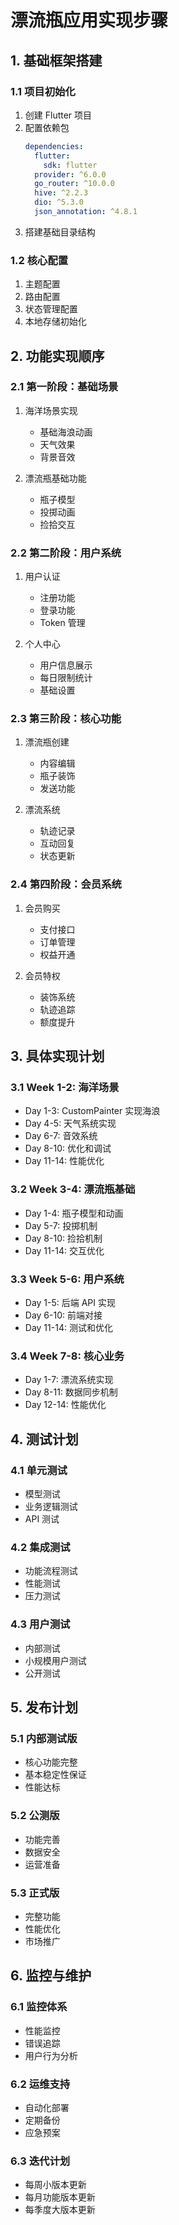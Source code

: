 # 漂流瓶应用实现步骤

## 1. 基础框架搭建

### 1.1 项目初始化
1. 创建 Flutter 项目
2. 配置依赖包
   ```yaml
   dependencies:
     flutter:
       sdk: flutter
     provider: ^6.0.0
     go_router: ^10.0.0
     hive: ^2.2.3
     dio: ^5.3.0
     json_annotation: ^4.8.1
   ```
3. 搭建基础目录结构

### 1.2 核心配置
1. 主题配置
2. 路由配置
3. 状态管理配置
4. 本地存储初始化

## 2. 功能实现顺序

### 2.1 第一阶段：基础场景
1. 海洋场景实现
   - 基础海浪动画
   - 天气效果
   - 背景音效

2. 漂流瓶基础功能
   - 瓶子模型
   - 投掷动画
   - 捡拾交互

### 2.2 第二阶段：用户系统
1. 用户认证
   - 注册功能
   - 登录功能
   - Token 管理

2. 个人中心
   - 用户信息展示
   - 每日限制统计
   - 基础设置

### 2.3 第三阶段：核心功能
1. 漂流瓶创建
   - 内容编辑
   - 瓶子装饰
   - 发送功能

2. 漂流系统
   - 轨迹记录
   - 互动回复
   - 状态更新

### 2.4 第四阶段：会员系统
1. 会员购买
   - 支付接口
   - 订单管理
   - 权益开通

2. 会员特权
   - 装饰系统
   - 轨迹追踪
   - 额度提升

## 3. 具体实现计划

### 3.1 Week 1-2: 海洋场景
- Day 1-3: CustomPainter 实现海浪
- Day 4-5: 天气系统实现
- Day 6-7: 音效系统
- Day 8-10: 优化和调试
- Day 11-14: 性能优化

### 3.2 Week 3-4: 漂流瓶基础
- Day 1-4: 瓶子模型和动画
- Day 5-7: 投掷机制
- Day 8-10: 捡拾机制
- Day 11-14: 交互优化

### 3.3 Week 5-6: 用户系统
- Day 1-5: 后端 API 实现
- Day 6-10: 前端对接
- Day 11-14: 测试和优化

### 3.4 Week 7-8: 核心业务
- Day 1-7: 漂流系统实现
- Day 8-11: 数据同步机制
- Day 12-14: 性能优化

## 4. 测试计划

### 4.1 单元测试
- 模型测试
- 业务逻辑测试
- API 测试

### 4.2 集成测试
- 功能流程测试
- 性能测试
- 压力测试

### 4.3 用户测试
- 内部测试
- 小规模用户测试
- 公开测试

## 5. 发布计划

### 5.1 内部测试版
- 核心功能完整
- 基本稳定性保证
- 性能达标

### 5.2 公测版
- 功能完善
- 数据安全
- 运营准备

### 5.3 正式版
- 完整功能
- 性能优化
- 市场推广

## 6. 监控与维护

### 6.1 监控体系
- 性能监控
- 错误追踪
- 用户行为分析

### 6.2 运维支持
- 自动化部署
- 定期备份
- 应急预案

### 6.3 迭代计划
- 每周小版本更新
- 每月功能版本更新
- 每季度大版本更新 